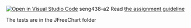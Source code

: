 [![Open in Visual Studio Code](https://classroom.github.com/assets/open-in-vscode-718a45dd9cf7e7f842a935f5ebbe5719a5e09af4491e668f4dbf3b35d5cca122.svg)](https://classroom.github.com/online_ide?assignment_repo_id=13715382&assignment_repo_type=AssignmentRepo)
seng438-a2
Read [the assignment guideline](seng438-a2.md)

The tests are in the JFreeChart folder
 
